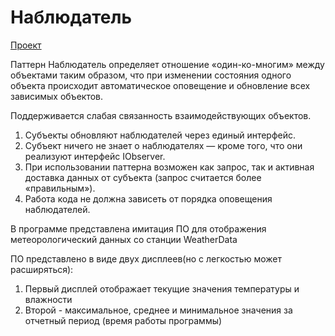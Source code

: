 # Наблюдатель

[Проект](../Observer/)

Паттерн Наблюдатель определяет отношение «один-ко-многим» между объектами таким образом, что при изменении состояния одного объекта происходит автоматическое оповещение и обновление всех зависимых объектов.

Поддерживается слабая связанность взаимодействующих объектов.

1) Субъекты обновляют наблюдателей через единый интерфейс.
2) Субъект ничего не знает о наблюдателях — кроме того, что они реализуют интерфейс IObserver.
3) При использовании паттерна возможен как запрос, так и активная доставка данных от субъекта (запрос считается более «правильным»).
4) Работа кода не должна зависеть от порядка оповещения наблюдателей.

В программе представлена имитация ПО для отображения метеорологический данных со станции WeatherData

ПО представлено в виде двух дисплеев(но с легкостью может расширяться):
1) Первый дисплей отображает текущие значения температуры и влажности
2) Второй - максимальное, среднее и минимальное значения за отчетный период (время работы программы)

